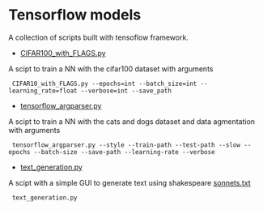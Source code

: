 # Tensorflow models

A collection of scripts built with tensoflow framework.


* [CIFAR100_with_FLAGS.py](https://github.com/quartermaine/Tensorflow-models/blob/master/CIFAR100_with_FLAGS.py)

A scipt to train a NN with the cifar100 dataset with arguments 

```
 CIFAR10_with_FLAGS.py --epochs=int --batch_size=int --learning_rate=float --verbose=int --save_path
```



* [tensorflow_argparser.py](https://github.com/quartermaine/Tensorflow-models/blob/master/tensorflow_argparser.py)

A scipt to train a NN with the cats and dogs dataset and data agmentation with arguments 

```
 tensorflow_argparser.py --style --train-path --test-path --slow --epochs --batch-size --save-path --learning-rate --verbose
``` 




* [text_generation.py](https://github.com/quartermaine/Tensorflow-models/blob/master/text_generation.py)

A scipt with a simple GUI to generate text using shakespeare [sonnets.txt](https://storage.googleapis.com/laurencemoroney-blog.appspot.com/sonnets.txt)

```
 text_generation.py
``` 

